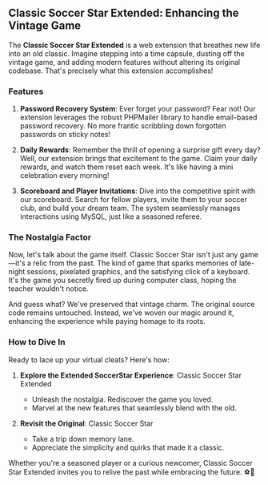 ## Classic Soccer Star Extended: Enhancing the Vintage Game

The **Classic Soccer Star Extended** is a web extension that breathes new life into an old classic. Imagine stepping into a time capsule, dusting off the vintage game, and adding modern features without altering its original codebase. That's precisely what this extension accomplishes!

### Features

1. **Password Recovery System**: Ever forget your password? Fear not! Our extension leverages the robust PHPMailer library to handle email-based password recovery. No more frantic scribbling down forgotten passwords on sticky notes!

2. **Daily Rewards**: Remember the thrill of opening a surprise gift every day? Well, our extension brings that excitement to the game. Claim your daily rewards, and watch them reset each week. It's like having a mini celebration every morning!

3. **Scoreboard and Player Invitations**: Dive into the competitive spirit with our scoreboard. Search for fellow players, invite them to your soccer club, and build your dream team. The system seamlessly manages interactions using MySQL, just like a seasoned referee.

### The Nostalgia Factor

Now, let's talk about the game itself. Classic Soccer Star isn't just any game—it's a relic from the past. The kind of game that sparks memories of late-night sessions, pixelated graphics, and the satisfying click of a keyboard. It's the game you secretly fired up during computer class, hoping the teacher wouldn't notice.

And guess what? We've preserved that vintage charm. The original source code remains untouched. Instead, we've woven our magic around it, enhancing the experience while paying homage to its roots.

### How to Dive In

Ready to lace up your virtual cleats? Here's how:

1. **Explore the Extended SoccerStar Experience**: Classic Soccer Star Extended
   - Unleash the nostalgia. Rediscover the game you loved.
   - Marvel at the new features that seamlessly blend with the old.

2. **Revisit the Original**: Classic Soccer Star
   - Take a trip down memory lane.
   - Appreciate the simplicity and quirks that made it a classic.

Whether you're a seasoned player or a curious newcomer, Classic Soccer Star Extended invites you to relive the past while embracing the future. ⚽🌟
